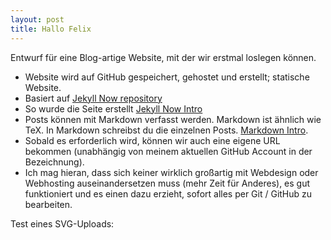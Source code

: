 ```yaml
---
layout: post
title: Hallo Felix
---
```


Entwurf für eine Blog-artige Website, mit der wir erstmal loslegen können.
- Website wird auf GitHub gespeichert, gehostet und erstellt; statische Website.
- Basiert auf [Jekyll Now repository](https://github.com/barryclark/jekyll-now)
- So wurde die Seite erstellt [Jekyll Now Intro](https://www.smashingmagazine.com/2014/08/build-blog-jekyll-github-pages/)
- Posts können mit Markdown verfasst werden. Markdown ist ähnlich wie TeX. In Markdown schreibst du die einzelnen Posts. [Markdown Intro](https://github.com/adam-p/markdown-here/wiki/Markdown-Cheatsheet).
- Sobald es erforderlich wird, können wir auch eine eigene URL bekommen (unabhängig von meinem aktuellen GitHub Account in der Bezeichnung).
- Ich mag hieran, dass sich keiner wirklich großartig mit Webdesign oder Webhosting auseinandersetzen muss (mehr Zeit für Anderes), es gut funktioniert und es einen dazu erzieht, sofort alles per Git / GitHub zu bearbeiten.

Test eines SVG-Uploads:
